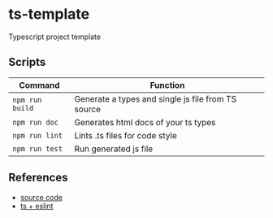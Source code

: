 # ts-template

Typescript project template

## Scripts

**Command**          | **Function**
-------------------- | ------------
`npm run build`      | Generate a types and single js file from TS source
`npm run doc`        | Generates html docs of your ts types
`npm run lint`       | Lints .ts files for code style
`npm run test`       | Run generated js file

## References

- [source code](https://www.typescriptlang.org/docs/handbook/namespaces.html)
- [ts + eslint](https://khalilstemmler.com/blogs/typescript/eslint-for-typescript/)
